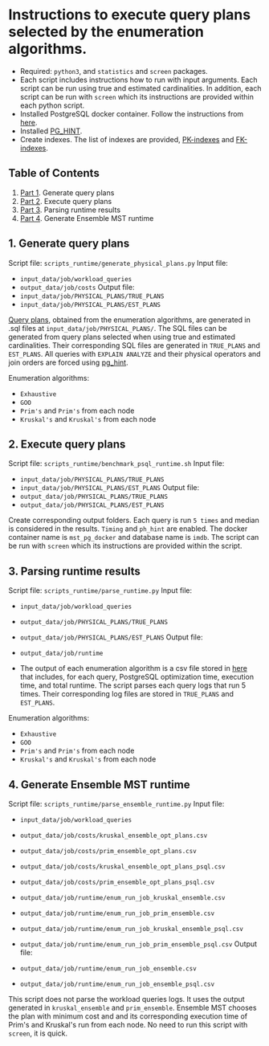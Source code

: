 <meta name="robots" content="noindex,nofollow">

# Instructions to execute query plans selected by the enumeration algorithms.

- Required: `python3`, and `statistics` and `screen` packages.
- Each script includes instructions how to run with input arguments. Each script can be run using true and estimated cardinalities. In addition, each script can be run with `screen` which its instructions are provided within each python script.
- Installed PostgreSQL docker container. Follow the instructions from [here](PostgreSQL_README.md).
- Installed [PG_HINT](http://pghintplan.osdn.jp).
- Create indexes. The list of indexes are provided, [PK-indexes](input_data/indexes_pk_11.sql) and [FK-indexes](input_data/indexes_fk_24.sql).


## Table of Contents
1. [Part 1](#generate_query). Generate query plans
2. [Part 2](#execute_plans). Execute query plans
3. [Part 3](#parse_runtime). Parsing runtime results
4. [Part 4](#ensemble_mst_runtime). Generate Ensemble MST runtime


## 1. Generate query plans <a name="generate_query"></a>
Script file: `scripts_runtime/generate_physical_plans.py`
Input file: 
- `input_data/job/workload_queries`
- `output_data/job/costs`
Output file: 
- `input_data/job/PHYSICAL_PLANS/TRUE_PLANS`
- `input_data/job/PHYSICAL_PLANS/EST_PLANS`

[Query plans](output_data/job/costs/), obtained from the enumeration algorithms, are generated in .sql files at `input_data/job/PHYSICAL_PLANS/`. The SQL files can be generated from query plans selected when using true and estimated cardinalities. Their corresponding SQL files are generated in `TRUE_PLANS` and `EST_PLANS`. All queries with `EXPLAIN ANALYZE` and their physical operators and join orders are forced using [pg_hint](http://pghintplan.osdn.jp).

Enumeration algorithms:
- `Exhaustive`
- `GOO`
- `Prim's` and `Prim's` from each node
- `Kruskal's` and `Kruskal's` from each node

## 2. Execute query plans <a name="execute_plans"></a>
Script file: `scripts_runtime/benchmark_psql_runtime.sh`
Input file: 
- `input_data/job/PHYSICAL_PLANS/TRUE_PLANS`
- `input_data/job/PHYSICAL_PLANS/EST_PLANS`
Output file: 
- `output_data/job/PHYSICAL_PLANS/TRUE_PLANS`
- `output_data/job/PHYSICAL_PLANS/EST_PLANS`

Create corresponding output folders. Each query is run `5 times` and median is considered in the results. `Timing` and `ph_hint` are enabled. The docker container name is `mst_pg_docker` and database name is `imdb`. The script can be run with `screen` which its instructions are provided within the script.

## 3. Parsing runtime results <a name="parse_runtime"></a>
Script file: `scripts_runtime/parse_runtime.py`
Input file: 
- `input_data/job/workload_queries`
- `output_data/job/PHYSICAL_PLANS/TRUE_PLANS`
- `output_data/job/PHYSICAL_PLANS/EST_PLANS`
Output file: 
- `output_data/job/runtime`

- The output of each enumeration algorithm is a csv file stored in [here](output_data/job/runtime/) that includes, for each query, PostgreSQL optimization time, execution time, and total runtime. The script parses each query logs that run 5 times. Their corresponding log files are stored in `TRUE_PLANS` and `EST_PLANS`.

Enumeration algorithms:
- `Exhaustive`
- `GOO`
- `Prim's` and `Prim's` from each node
- `Kruskal's` and `Kruskal's` from each node

## 4. Generate Ensemble MST runtime <a name="ensemble_mst_runtime"></a>
Script file: `scripts_runtime/parse_ensemble_runtime.py`
Input file: 
- `input_data/job/workload_queries`

- `output_data/job/costs/kruskal_ensemble_opt_plans.csv`
- `output_data/job/costs/prim_ensemble_opt_plans.csv`
- `output_data/job/costs/kruskal_ensemble_opt_plans_psql.csv`
- `output_data/job/costs/prim_ensemble_opt_plans_psql.csv`

- `output_data/job/runtime/enum_run_job_kruskal_ensemble.csv`
- `output_data/job/runtime/enum_run_job_prim_ensemble.csv`
- `output_data/job/runtime/enum_run_job_kruskal_ensemble_psql.csv`
- `output_data/job/runtime/enum_run_job_prim_ensemble_psql.csv`
Output file: 
- `output_data/job/runtime/enum_run_job_ensemble.csv`
- `output_data/job/runtime/enum_run_job_ensemble_psql.csv`

This script does not parse the workload queries logs. It uses the output generated in `kruskal_ensemble` and `prim_ensemble`. Ensemble MST chooses the plan with minimum cost and and its corresponding execution time of Prim's and Kruskal's run from each node. No need to run this script with `screen`, it is quick.
